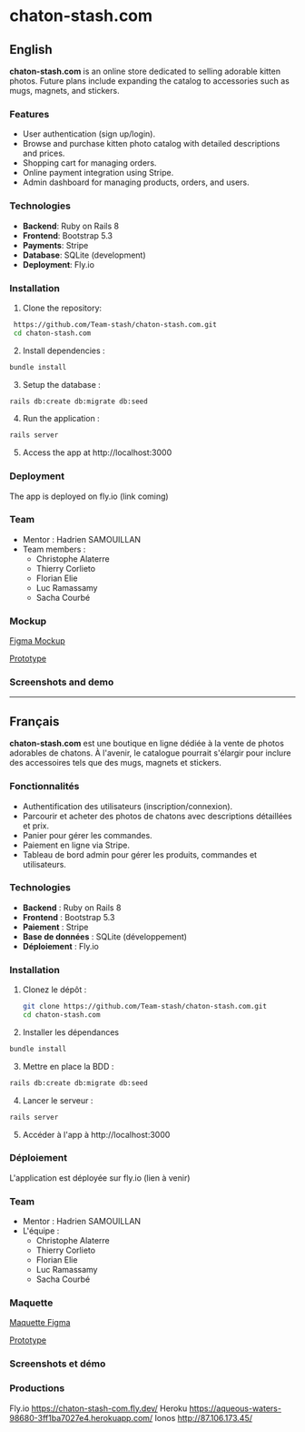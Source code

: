 # chaton-stash.com  

## English

**chaton-stash.com** is an online store dedicated to selling adorable kitten photos. Future plans include expanding the catalog to accessories such as mugs, magnets, and stickers.  

### Features  
- User authentication (sign up/login).  
- Browse and purchase kitten photo catalog with detailed descriptions and prices.  
- Shopping cart for managing orders.  
- Online payment integration using Stripe.  
- Admin dashboard for managing products, orders, and users.  

### Technologies  
- **Backend**: Ruby on Rails 8  
- **Frontend**: Bootstrap 5.3  
- **Payments**: Stripe  
- **Database**: SQLite (development)  
- **Deployment**: Fly.io  

### Installation  
1. Clone the repository:  
  ```bash
   https://github.com/Team-stash/chaton-stash.com.git 
   cd chaton-stash.com  
   ```
2. Install dependencies :
  ```bash
  bundle install  
  ```

3. Setup the database :
  ```bash
  rails db:create db:migrate db:seed
  ```

4. Run the application : 
  ```bash
  rails server
  ```

5. Access the app at http://localhost:3000

### Deployment
The app is deployed on fly.io (link coming)

### Team
- Mentor : Hadrien SAMOUILLAN
- Team members :
  - Christophe Alaterre
  - Thierry Corlieto
  - Florian Elie
  - Luc Ramassamy
  - Sacha Courbé


### Mockup

[Figma Mockup](https://www.figma.com/design/5wRSBMnk1lmHlhvapg7Mqo/Projet-Chaton?node-id=0-1&node-type=canvas&t=3cvBV6ueYO5duOgj-0)

[Prototype](https://www.figma.com/proto/5wRSBMnk1lmHlhvapg7Mqo/Projet-Chaton?node-id=66-2973&starting-point-node-id=66%3A2973)

### Screenshots and demo


---

## Français

**chaton-stash.com** est une boutique en ligne dédiée à la vente de photos adorables de chatons. À l'avenir, le catalogue pourrait s'élargir pour inclure des accessoires tels que des mugs, magnets et stickers.

### Fonctionnalités
- Authentification des utilisateurs (inscription/connexion).  
- Parcourir et acheter des photos de chatons avec descriptions détaillées et prix.  
- Panier pour gérer les commandes.  
- Paiement en ligne via Stripe.  
- Tableau de bord admin pour gérer les produits, commandes et utilisateurs.  

### Technologies
- **Backend** : Ruby on Rails 8  
- **Frontend** : Bootstrap 5.3  
- **Paiement** : Stripe  
- **Base de données** : SQLite (développement)  
- **Déploiement** : Fly.io  

### Installation
1. Clonez le dépôt :  
   ```bash
   git clone https://github.com/Team-stash/chaton-stash.com.git  
   cd chaton-stash.com  
   ```

2. Installer les dépendances
  ```bash
  bundle install  
  ```

3. Mettre en place la BDD :
  ```bash
  rails db:create db:migrate db:seed
  ```

4. Lancer le serveur : 
  ```bash
  rails server
  ```

5. Accéder à l'app à http://localhost:3000

### Déploiement
L'application est déployée sur fly.io (lien à venir)

### Team
- Mentor : Hadrien SAMOUILLAN
- L'équipe :
  - Christophe Alaterre
  - Thierry Corlieto
  - Florian Elie
  - Luc Ramassamy
  - Sacha Courbé


### Maquette

[Maquette Figma](https://www.figma.com/design/5wRSBMnk1lmHlhvapg7Mqo/Projet-Chaton?node-id=0-1&node-type=canvas&t=3cvBV6ueYO5duOgj-0)

[Prototype](https://www.figma.com/proto/5wRSBMnk1lmHlhvapg7Mqo/Projet-Chaton?node-id=66-2973&starting-point-node-id=66%3A2973)

### Screenshots et démo

### Productions
Fly.io  https://chaton-stash-com.fly.dev/
Heroku https://aqueous-waters-98680-3ff1ba7027e4.herokuapp.com/
Ionos http://87.106.173.45/

